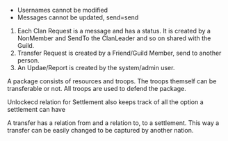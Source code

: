 - Usernames cannot be modified
- Messages cannot be updated, send=send

1. Each Clan Request is a message and has a status. It is created by a NonMember and SendTo the ClanLeader and so on shared with the Guild.
2. Transfer Request is created by a Friend/Guild Member, send to another person.
3. An Updae/Report is created by the system/admin user.


A package consists of resources and troops. The troops themself can be transferable or not. All troops are used to defend the package.

Unlockecd relation for Settlement also keeps track of all the option a settlement can have


A transfer has a relation from and a relation to, to a settlement. This way a transfer can be easily changed to be captured by another nation.